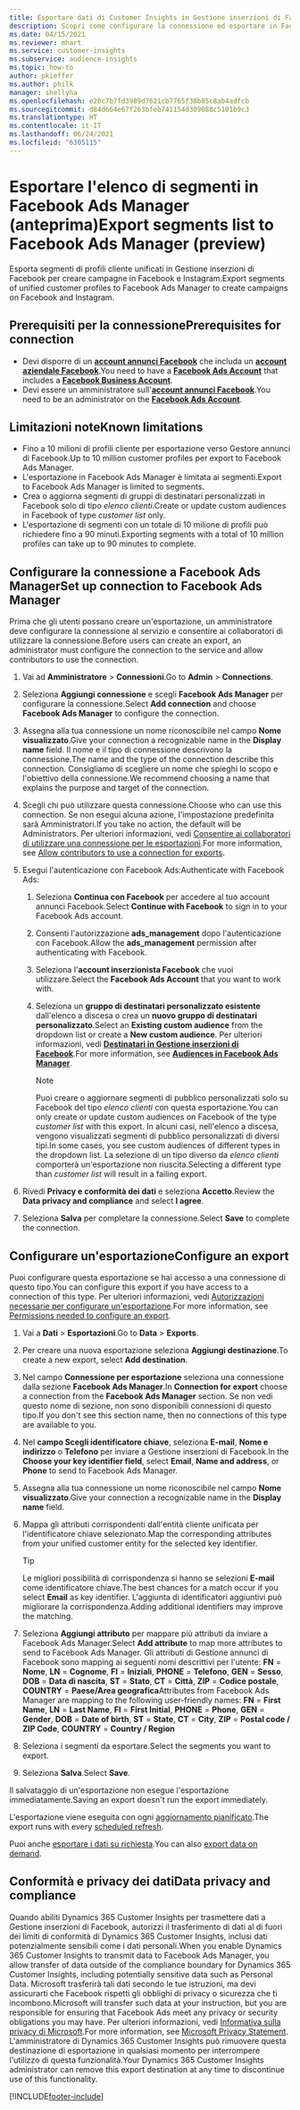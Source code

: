 ```yaml
---
title: Esportare dati di Customer Insights in Gestione inserzioni di Facebook
description: Scopri come configurare la connessione ed esportare in Facebook Ads Manager.
ms.date: 04/15/2021
ms.reviewer: mhart
ms.service: customer-insights
ms.subservice: audience-insights
ms.topic: how-to
author: pkieffer
ms.author: philk
manager: shellyha
ms.openlocfilehash: e20c7b7fd3989d7621cb7765f38b85c8ab4adfcb
ms.sourcegitcommit: d84d664e67f263bfeb741154d309088c5101b9c3
ms.translationtype: HT
ms.contentlocale: it-IT
ms.lasthandoff: 06/24/2021
ms.locfileid: "6305115"
---
```

# <a name="export-segments-list-to-facebook-ads-manager-preview"></a><span data-ttu-id="b1d9b-103">Esportare l'elenco di segmenti in Facebook Ads Manager (anteprima)</span><span class="sxs-lookup"><span data-stu-id="b1d9b-103">Export segments list to Facebook Ads Manager (preview)</span></span>

<span data-ttu-id="b1d9b-104">Esporta segmenti di profili cliente unificati in Gestione inserzioni di Facebook per creare campagne in Facebook e Instagram.</span><span class="sxs-lookup"><span data-stu-id="b1d9b-104">Export segments of unified customer profiles to Facebook Ads Manager to create campaigns on Facebook and Instagram.</span></span>

## <a name="prerequisites-for-connection"></a><span data-ttu-id="b1d9b-105">Prerequisiti per la connessione</span><span class="sxs-lookup"><span data-stu-id="b1d9b-105">Prerequisites for connection</span></span>

- <span data-ttu-id="b1d9b-106">Devi disporre di un [**account annunci Facebook**](https://www.facebook.com/business/learn/lessons/step-by-step-ads-manager-account) che includa un [**account aziendale Facebook**](https://business.facebook.com/).</span><span class="sxs-lookup"><span data-stu-id="b1d9b-106">You need to have a [**Facebook Ads Account**](https://www.facebook.com/business/learn/lessons/step-by-step-ads-manager-account) that includes a [**Facebook Business Account**](https://business.facebook.com/).</span></span>
- <span data-ttu-id="b1d9b-107">Devi essere un amministratore sull'[**account annunci Facebook**](https://www.facebook.com/business/learn/lessons/step-by-step-ads-manager-account).</span><span class="sxs-lookup"><span data-stu-id="b1d9b-107">You need to be an administrator on the [**Facebook Ads Account**](https://www.facebook.com/business/learn/lessons/step-by-step-ads-manager-account).</span></span>

## <a name="known-limitations"></a><span data-ttu-id="b1d9b-108">Limitazioni note</span><span class="sxs-lookup"><span data-stu-id="b1d9b-108">Known limitations</span></span>

- <span data-ttu-id="b1d9b-109">Fino a 10 milioni di profili cliente per esportazione verso Gestore annunci di Facebook.</span><span class="sxs-lookup"><span data-stu-id="b1d9b-109">Up to 10 million customer profiles per export to Facebook Ads Manager.</span></span>
- <span data-ttu-id="b1d9b-110">L'esportazione in Facebook Ads Manager è limitata ai segmenti.</span><span class="sxs-lookup"><span data-stu-id="b1d9b-110">Export to Facebook Ads Manager is limited to segments.</span></span>
- <span data-ttu-id="b1d9b-111">Crea o aggiorna segmenti di gruppi di destinatari personalizzati in Facebook solo di tipo *elenco clienti*.</span><span class="sxs-lookup"><span data-stu-id="b1d9b-111">Create or update custom audiences in Facebook of type *customer list* only.</span></span>
- <span data-ttu-id="b1d9b-112">L'esportazione di segmenti con un totale di 10 milione di profili può richiedere fino a 90 minuti.</span><span class="sxs-lookup"><span data-stu-id="b1d9b-112">Exporting segments with a total of 10 million profiles can take up to 90 minutes to complete.</span></span>

## <a name="set-up-connection-to-facebook-ads-manager"></a><span data-ttu-id="b1d9b-113">Configurare la connessione a Facebook Ads Manager</span><span class="sxs-lookup"><span data-stu-id="b1d9b-113">Set up connection to Facebook Ads Manager</span></span>

<span data-ttu-id="b1d9b-114">Prima che gli utenti possano creare un'esportazione, un amministratore deve configurare la connessione al servizio e consentire ai collaboratori di utilizzare la connessione.</span><span class="sxs-lookup"><span data-stu-id="b1d9b-114">Before users can create an export, an administrator must configure the connection to the service and allow contributors to use the connection.</span></span>

1. <span data-ttu-id="b1d9b-115">Vai ad **Amministratore** > **Connessioni**.</span><span class="sxs-lookup"><span data-stu-id="b1d9b-115">Go to **Admin** > **Connections**.</span></span>

1. <span data-ttu-id="b1d9b-116">Seleziona **Aggiungi connessione** e scegli **Facebook Ads Manager** per configurare la connessione.</span><span class="sxs-lookup"><span data-stu-id="b1d9b-116">Select **Add connection** and choose **Facebook Ads Manager** to configure the connection.</span></span>

1. <span data-ttu-id="b1d9b-117">Assegna alla tua connessione un nome riconoscibile nel campo **Nome visualizzato**.</span><span class="sxs-lookup"><span data-stu-id="b1d9b-117">Give your connection a recognizable name in the **Display name** field.</span></span> <span data-ttu-id="b1d9b-118">Il nome e il tipo di connessione descrivono la connessione.</span><span class="sxs-lookup"><span data-stu-id="b1d9b-118">The name and the type of the connection describe this connection.</span></span> <span data-ttu-id="b1d9b-119">Consigliamo di scegliere un nome che spieghi lo scopo e l'obiettivo della connessione.</span><span class="sxs-lookup"><span data-stu-id="b1d9b-119">We recommend choosing a name that explains the purpose and target of the connection.</span></span>

1. <span data-ttu-id="b1d9b-120">Scegli chi può utilizzare questa connessione.</span><span class="sxs-lookup"><span data-stu-id="b1d9b-120">Choose who can use this connection.</span></span> <span data-ttu-id="b1d9b-121">Se non esegui alcuna azione, l'impostazione predefinita sarà Amministratori.</span><span class="sxs-lookup"><span data-stu-id="b1d9b-121">If you take no action, the default will be Administrators.</span></span> <span data-ttu-id="b1d9b-122">Per ulteriori informazioni, vedi [Consentire ai collaboratori di utilizzare una connessione per le esportazioni](connections.md#allow-contributors-to-use-a-connection-for-exports).</span><span class="sxs-lookup"><span data-stu-id="b1d9b-122">For more information, see [Allow contributors to use a connection for exports](connections.md#allow-contributors-to-use-a-connection-for-exports).</span></span>

1. <span data-ttu-id="b1d9b-123">Esegui l'autenticazione con Facebook Ads:</span><span class="sxs-lookup"><span data-stu-id="b1d9b-123">Authenticate with Facebook Ads:</span></span> 

   1. <span data-ttu-id="b1d9b-124">Seleziona **Continua con Facebook** per accedere al tuo account annunci Facebook.</span><span class="sxs-lookup"><span data-stu-id="b1d9b-124">Select **Continue with Facebook** to sign in to your Facebook Ads account.</span></span>

   1. <span data-ttu-id="b1d9b-125">Consenti l'autorizzazione **ads_management** dopo l'autenticazione con Facebook.</span><span class="sxs-lookup"><span data-stu-id="b1d9b-125">Allow the **ads_management** permission after authenticating with Facebook.</span></span>

   1. <span data-ttu-id="b1d9b-126">Seleziona l'**account inserzionista Facebook** che vuoi utilizzare.</span><span class="sxs-lookup"><span data-stu-id="b1d9b-126">Select the **Facebook Ads Account** that you want to work with.</span></span>

   1. <span data-ttu-id="b1d9b-127">Seleziona un **gruppo di destinatari personalizzato esistente** dall'elenco a discesa o crea un **nuovo gruppo di destinatari personalizzato**.</span><span class="sxs-lookup"><span data-stu-id="b1d9b-127">Select an **Existing custom audience** from the dropdown list or create a **New custom audience**.</span></span> <span data-ttu-id="b1d9b-128">Per ulteriori informazioni, vedi [**Destinatari in Gestione inserzioni di Facebook**](https://www.facebook.com/business/help/744354708981227?id=2469097953376494).</span><span class="sxs-lookup"><span data-stu-id="b1d9b-128">For more information, see [**Audiences in Facebook Ads Manager**](https://www.facebook.com/business/help/744354708981227?id=2469097953376494).</span></span>
      > [!NOTE]
      > <span data-ttu-id="b1d9b-129">Puoi creare o aggiornare segmenti di pubblico personalizzati solo su Facebook del tipo *elenco clienti* con questa esportazione.</span><span class="sxs-lookup"><span data-stu-id="b1d9b-129">You can only create or update custom audiences on Facebook of the type *customer list* with this export.</span></span> <span data-ttu-id="b1d9b-130">In alcuni casi, nell'elenco a discesa, vengono visualizzati segmenti di pubblico personalizzati di diversi tipi.</span><span class="sxs-lookup"><span data-stu-id="b1d9b-130">In some cases, you see custom audiences of different types in the dropdown list.</span></span> <span data-ttu-id="b1d9b-131">La selezione di un tipo diverso da *elenco clienti* comporterà un'esportazione non riuscita.</span><span class="sxs-lookup"><span data-stu-id="b1d9b-131">Selecting a different type than *customer list* will result in a failing export.</span></span> 

1. <span data-ttu-id="b1d9b-132">Rivedi **Privacy e conformità dei dati** e seleziona **Accetto**.</span><span class="sxs-lookup"><span data-stu-id="b1d9b-132">Review the **Data privacy and compliance** and select **I agree**.</span></span>

1. <span data-ttu-id="b1d9b-133">Seleziona **Salva** per completare la connessione.</span><span class="sxs-lookup"><span data-stu-id="b1d9b-133">Select **Save** to complete the connection.</span></span>

## <a name="configure-an-export"></a><span data-ttu-id="b1d9b-134">Configurare un'esportazione</span><span class="sxs-lookup"><span data-stu-id="b1d9b-134">Configure an export</span></span>

<span data-ttu-id="b1d9b-135">Puoi configurare questa esportazione se hai accesso a una connessione di questo tipo.</span><span class="sxs-lookup"><span data-stu-id="b1d9b-135">You can configure this export if you have access to a connection of this type.</span></span> <span data-ttu-id="b1d9b-136">Per ulteriori informazioni, vedi [Autorizzazioni necessarie per configurare un'esportazione](export-destinations.md#set-up-a-new-export).</span><span class="sxs-lookup"><span data-stu-id="b1d9b-136">For more information, see [Permissions needed to configure an export](export-destinations.md#set-up-a-new-export).</span></span>

1. <span data-ttu-id="b1d9b-137">Vai a **Dati** > **Esportazioni**.</span><span class="sxs-lookup"><span data-stu-id="b1d9b-137">Go to **Data** > **Exports**.</span></span>

1. <span data-ttu-id="b1d9b-138">Per creare una nuova esportazione seleziona **Aggiungi destinazione**.</span><span class="sxs-lookup"><span data-stu-id="b1d9b-138">To create a new export, select **Add destination**.</span></span> 

1. <span data-ttu-id="b1d9b-139">Nel campo **Connessione per esportazione** seleziona una connessione dalla sezione **Facebook Ads Manager**.</span><span class="sxs-lookup"><span data-stu-id="b1d9b-139">In **Connection for export** choose a connection from the **Facebook Ads Manager** section.</span></span> <span data-ttu-id="b1d9b-140">Se non vedi questo nome di sezione, non sono disponibili connessioni di questo tipo.</span><span class="sxs-lookup"><span data-stu-id="b1d9b-140">If you don't see this section name, then no connections of this type are available to you.</span></span>

1. <span data-ttu-id="b1d9b-141">Nel **campo Scegli identificatore chiave**, seleziona **E-mail**, **Nome e indirizzo** o **Telefono** per inviare a Gestione inserzioni di Facebook.</span><span class="sxs-lookup"><span data-stu-id="b1d9b-141">In the **Choose your key identifier field**, select **Email**, **Name and address**, or **Phone** to send to Facebook Ads Manager.</span></span> 

1. <span data-ttu-id="b1d9b-142">Assegna alla tua connessione un nome riconoscibile nel campo **Nome visualizzato**.</span><span class="sxs-lookup"><span data-stu-id="b1d9b-142">Give your connection a recognizable name in the **Display name** field.</span></span>

1. <span data-ttu-id="b1d9b-143">Mappa gli attributi corrispondenti dall'entità cliente unificata per l'identificatore chiave selezionato.</span><span class="sxs-lookup"><span data-stu-id="b1d9b-143">Map the corresponding attributes from your unified customer entity for the selected key identifier.</span></span>
   > [!TIP]
   > <span data-ttu-id="b1d9b-144">Le migliori possibilità di corrispondenza si hanno se selezioni **E-mail** come identificatore chiave.</span><span class="sxs-lookup"><span data-stu-id="b1d9b-144">The best chances for a match occur if you select **Email** as key identifier.</span></span> <span data-ttu-id="b1d9b-145">L'aggiunta di identificatori aggiuntivi può migliorare la corrispondenza.</span><span class="sxs-lookup"><span data-stu-id="b1d9b-145">Adding additional identifiers may improve the matching.</span></span>

1. <span data-ttu-id="b1d9b-146">Seleziona **Aggiungi attributo** per mappare più attributi da inviare a Facebook Ads Manager.</span><span class="sxs-lookup"><span data-stu-id="b1d9b-146">Select **Add attribute** to map more attributes to send to Facebook Ads Manager.</span></span> <span data-ttu-id="b1d9b-147">Gli attributi di Gestione annunci di Facebook sono mapping ai seguenti nomi descrittivi per l'utente: **FN** = **Nome**, **LN** = **Cognome**, **FI** = **Iniziali**, **PHONE** = **Telefono**, **GEN** = **Sesso**, **DOB** = **Data di nascita**, **ST** = **Stato**, **CT** = **Città**, **ZIP** = **Codice postale**, **COUNTRY** = **Paese/Area geografica**</span><span class="sxs-lookup"><span data-stu-id="b1d9b-147">Attributes from Facebook Ads Manager are mapping to the following user-friendly names: **FN** = **First Name**, **LN** = **Last Name**, **FI** = **First Initial**, **PHONE** = **Phone**, **GEN** = **Gender**, **DOB** = **Date of birth**, **ST** = **State**, **CT** = **City**, **ZIP** = **Postal code / ZIP Code**, **COUNTRY** = **Country / Region**</span></span>

1. <span data-ttu-id="b1d9b-148">Seleziona i segmenti da esportare.</span><span class="sxs-lookup"><span data-stu-id="b1d9b-148">Select the segments you want to export.</span></span>

1. <span data-ttu-id="b1d9b-149">Seleziona **Salva**.</span><span class="sxs-lookup"><span data-stu-id="b1d9b-149">Select **Save**.</span></span>

<span data-ttu-id="b1d9b-150">Il salvataggio di un'esportazione non esegue l'esportazione immediatamente.</span><span class="sxs-lookup"><span data-stu-id="b1d9b-150">Saving an export doesn't run the export immediately.</span></span>

<span data-ttu-id="b1d9b-151">L'esportazione viene eseguita con ogni [aggiornamento pianificato](system.md#schedule-tab).</span><span class="sxs-lookup"><span data-stu-id="b1d9b-151">The export runs with every [scheduled refresh](system.md#schedule-tab).</span></span> 

<span data-ttu-id="b1d9b-152">Puoi anche [esportare i dati su richiesta](export-destinations.md#run-exports-on-demand).</span><span class="sxs-lookup"><span data-stu-id="b1d9b-152">You can also [export data on demand](export-destinations.md#run-exports-on-demand).</span></span> 

## <a name="data-privacy-and-compliance"></a><span data-ttu-id="b1d9b-153">Conformità e privacy dei dati</span><span class="sxs-lookup"><span data-stu-id="b1d9b-153">Data privacy and compliance</span></span>

<span data-ttu-id="b1d9b-154">Quando abiliti Dynamics 365 Customer Insights per trasmettere dati a Gestione inserzioni di Facebook, autorizzi il trasferimento di dati al di fuori dei limiti di conformità di Dynamics 365 Customer Insights, inclusi dati potenzialmente sensibili come i dati personali.</span><span class="sxs-lookup"><span data-stu-id="b1d9b-154">When you enable Dynamics 365 Customer Insights to transmit data to Facebook Ads Manager, you allow transfer of data outside of the compliance boundary for Dynamics 365 Customer Insights, including potentially sensitive data such as Personal Data.</span></span> <span data-ttu-id="b1d9b-155">Microsoft trasferirà tali dati secondo le tue istruzioni, ma devi assicurarti che Facebook rispetti gli obblighi di privacy o sicurezza che ti incombono.</span><span class="sxs-lookup"><span data-stu-id="b1d9b-155">Microsoft will transfer such data at your instruction, but you are responsible for ensuring that Facebook Ads meet any privacy or security obligations you may have.</span></span> <span data-ttu-id="b1d9b-156">Per ulteriori informazioni, vedi [Informativa sulla privacy di Microsoft](https://go.microsoft.com/fwlink/?linkid=396732).</span><span class="sxs-lookup"><span data-stu-id="b1d9b-156">For more information, see [Microsoft Privacy Statement](https://go.microsoft.com/fwlink/?linkid=396732).</span></span>
<span data-ttu-id="b1d9b-157">L'amministratore di Dynamics 365 Customer Insights può rimuovere questa destinazione di esportazione in qualsiasi momento per interrompere l'utilizzo di questa funzionalità.</span><span class="sxs-lookup"><span data-stu-id="b1d9b-157">Your Dynamics 365 Customer Insights administrator can remove this export destination at any time to discontinue use of this functionality.</span></span>


[!INCLUDE[footer-include](../includes/footer-banner.md)]
